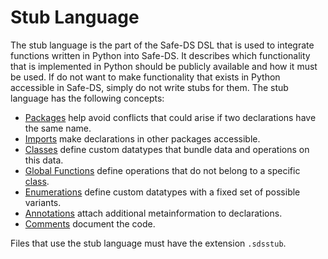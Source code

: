 # Stub Language

The stub language is the part of the Safe-DS DSL that is used to integrate functions written in Python into Safe-DS. It describes which functionality that is implemented in Python should be publicly available and how it must be used. If do not want to make functionality that exists in Python accessible in Safe-DS, simply do not write stubs for them. The stub language has the following concepts:

* [Packages][packages] help avoid conflicts that could arise if two declarations have the same name.
* [Imports][imports] make declarations in other packages accessible.
* [Classes][classes] define custom datatypes that bundle data and operations on this data.
* [Global Functions][global-functions] define operations that do not belong to a specific [class][classes].
* [Enumerations][enumerations] define custom datatypes with a fixed set of possible variants.
* [Annotations][annotations] attach additional metainformation to declarations.
* [Comments][comments] document the code.

Files that use the stub language must have the extension `.sdsstub`.

[packages]: docs/DSL/commoncommon/packages.md
[imports]: docs/DSL/commoncommon/imports.md
[classes]: docs/DSL/stub-language/classes.md
[global-functions]: docs/DSL/stub-language/global-functions.md
[enumerations]: docs/DSL/stub-language/enumerations.md
[annotations]: docs/DSL/stub-language/annotations.md
[comments]: docs/DSL/commoncommon/comments.md
